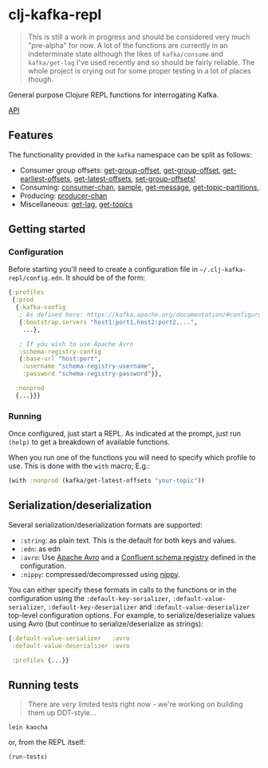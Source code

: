 clj-kafka-repl
==============
> This is still a work in progress and should be considered very much "pre-alpha" for now. A lot of the functions are currently in an indeterminate state although the likes of `kafka/consume` and `kafka/get-lag` I've used recently and so should be fairly reliable. The whole project is crying out for some proper testing in a lot of places though.

General purpose Clojure REPL functions for interrogating Kafka.

[API](https://kelveden.github.io/clj-kafka-repl/)

Features
--------

The functionality provided in the `kafka` namespace can be split as follows:

* Consumer group offsets: [get-group-offset](https://kelveden.github.io/clj-kafka-repl/clj-kafka-repl.kafka.html#var-get-group-offset),
 [get-group-offset](https://kelveden.github.io/clj-kafka-repl/clj-kafka-repl.kafka.html#var-get-group-offsets), 
 [get-earliest-offsets](https://kelveden.github.io/clj-kafka-repl/clj-kafka-repl.kafka.html#var-get-earliest-offsets),
 [get-latest-offsets](https://kelveden.github.io/clj-kafka-repl/clj-kafka-repl.kafka.html#var-get-latest-offsets),
 [set-group-offsets!](https://kelveden.github.io/clj-kafka-repl/clj-kafka-repl.kafka.html#var-set-group-offsets!)
* Consuming: [consumer-chan](https://kelveden.github.io/clj-kafka-repl/clj-kafka-repl.kafka.html#var-consumer-chan), 
 [sample](https://kelveden.github.io/clj-kafka-repl/clj-kafka-repl.kafka.html#var-sample),
 [get-message](https://kelveden.github.io/clj-kafka-repl/clj-kafka-repl.kafka.html#var-get-message),
 [get-topic-partitions](https://kelveden.github.io/clj-kafka-repl/clj-kafka-repl.kafka.html#var-get-topic-partitions),
* Producing: [producer-chan](https://kelveden.github.io/clj-kafka-repl/clj-kafka-repl.kafka.html#var-producer-chan)
* Miscellaneous: [get-lag](https://kelveden.github.io/clj-kafka-repl/clj-kafka-repl.kafka.html#var-get-lag),
 [get-topics](https://kelveden.github.io/clj-kafka-repl/clj-kafka-repl.kafka.html#var-get-topics) 

Getting started
---------------

### Configuration

Before starting you'll need to create a configuration file in `~/.clj-kafka-repl/config.edn`. It should be of the form:

```clj
{:profiles
 {:prod
  {:kafka-config
   ; As defined here: https://kafka.apache.org/documentation/#configuration
   {:bootstrap.servers "host1:port1,host2:port2,...",
    ...},

   ; If you wish to use Apache Avro
   :schema-registry-config
   {:base-url "host:port",
    :username "schema-registry-username",
    :password "schema-registry-password"}},

  :nonprod
  {...}}}
``` 

### Running

Once configured, just start a REPL. As indicated at the prompt, just
run `(help)` to get a breakdown of available functions.

When you run one of the functions you will need to specify which profile to use. This is done with the `with` macro; E.g.:

```clj
(with :nonprod (kafka/get-latest-offsets "your-topic"))
```

Serialization/deserialization
-----------------------------

Several serialization/deserialization formats are supported:

* `:string`: as plain text. This is the default for both keys and values.
* `:edn`: as edn
* `:avro`: Use [Apache Avro](https://avro.apache.org/) and a [Confluent schema registry](https://docs.confluent.io/current/schema-registry/index.html) defined in the configuration.
* `:nippy`: compressed/decompressed using [nippy](https://github.com/ptaoussanis/nippy).

You can either specify these formats in calls to the functions or in the configuration using the
`:default-key-serializer`, `:default-value-serializer`, `:default-key-deserializer` and `:default-value-deserializer`
top-level configuration options. For example, to serialize/deserialize values using Avro (but continue to
serialize/deserialize as strings):

```clj
{:default-value-serializer   :avro
 :default-value-deserializer :avro

 :profiles {...}}
```

Running tests
-------------
> There are *very* limited tests right now - we're working on building them up DDT-style...

```
lein kaocha
```

or, from the REPL itself:

```
(run-tests)
```
